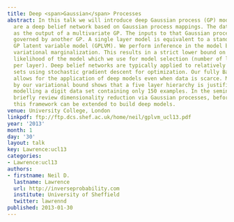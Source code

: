 ```yaml
---
title: Deep <span>Gaussian</span> Processes
abstract: In this talk we will introduce deep Gaussian process (GP) models. Deep GPs
  are a deep belief network based on Gaussian process mappings. The data is modeled
  as the output of a multivariate GP. The inputs to that Gaussian process are then
  governed by another GP. A single layer model is equivalent to a standard GP or the
  GP latent variable model (GPLVM). We perform inference in the model by approximate
  variational marginalization. This results in a strict lower bound on the marginal
  likelihood of the model which we use for model selection (number of layers and nodes
  per layer). Deep belief networks are typically applied to relatively large data
  sets using stochastic gradient descent for optimization. Our fully Bayesian treatment
  allows for the application of deep models even when data is scarce. Model selection
  by our variational bound shows that a five layer hierarchy is justified even when
  modelling a digit data set containing only 150 examples. In the seminar we will
  briefly review dimensionality reduction via Gaussian processes, before showing how
  this framework can be extended to build deep models.
venue: University College, London
linkpdf: ftp://ftp.dcs.shef.ac.uk/home/neil/gplvm_ucl13.pdf
year: '2013'
month: 1
day: '30'
layout: talk
key: Lawrence:ucl13
categories:
- Lawrence:ucl13
authors:
- firstname: Neil D.
  lastname: Lawrence
  url: http://inverseprobability.com
  institute: University of Sheffield
  twitter: lawrennd
published: 2013-01-30
---
```

